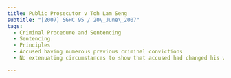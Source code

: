 ```yaml
---
title: Public Prosecutor v Toh Lam Seng 
subtitle: "[2007] SGHC 95 / 20\_June\_2007"
tags:
  - Criminal Procedure and Sentencing
  - Sentencing
  - Principles
  - Accused having numerous previous criminal convictions
  - No extenuating circumstances to show that accused had changed his ways

---
```


